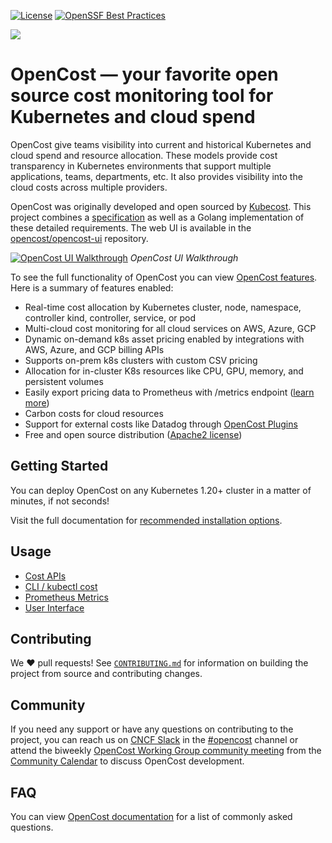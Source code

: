 [![License](https://img.shields.io/badge/License-Apache%202.0-blue.svg)](https://opensource.org/licenses/Apache-2.0)
[![OpenSSF Best Practices](https://www.bestpractices.dev/projects/6219/badge)](https://www.bestpractices.dev/projects/6219)

<img src="./opencost-header.png"/>

# OpenCost — your favorite open source cost monitoring tool for Kubernetes and cloud spend

OpenCost give teams visibility into current and historical Kubernetes and cloud spend and resource allocation.
These models provide cost transparency in Kubernetes environments that support multiple applications, teams, departments, etc.
It also provides visibility into the cloud costs across multiple providers.

OpenCost was originally developed and open sourced by [Kubecost](https://kubecost.com). This project combines a [specification](/spec/) as well as a Golang implementation of these detailed requirements. The web UI is available in the [opencost/opencost-ui](http://github.com/opencost/opencost-ui) repository.

[![OpenCost UI Walkthrough](./ui/src/thumbnail.png)](https://youtu.be/lCP4Ci9Kcdg)
*OpenCost UI Walkthrough*

To see the full functionality of OpenCost you can view [OpenCost features](https://opencost.io). Here is a summary of features enabled:

- Real-time cost allocation by Kubernetes cluster, node, namespace, controller kind, controller, service, or pod
- Multi-cloud cost monitoring for all cloud services on AWS, Azure, GCP
- Dynamic on-demand k8s asset pricing enabled by integrations with AWS, Azure, and GCP billing APIs
- Supports on-prem k8s clusters with custom CSV pricing
- Allocation for in-cluster K8s resources like CPU, GPU, memory, and persistent volumes
- Easily export pricing data to Prometheus with /metrics endpoint ([learn more](https://www.opencost.io/docs/installation/prometheus))
- Carbon costs for cloud resources
- Support for external costs like Datadog through [OpenCost Plugins](https://github.com/opencost/opencost-plugins)
- Free and open source distribution ([Apache2 license](LICENSE))

## Getting Started

You can deploy OpenCost on any Kubernetes 1.20+ cluster in a matter of minutes, if not seconds!

Visit the full documentation for [recommended installation options](https://www.opencost.io/docs/installation/install).

## Usage

- [Cost APIs](https://www.opencost.io/docs/integrations/api)
- [CLI / kubectl cost](https://www.opencost.io/docs/integrations/kubectl-cost)
- [Prometheus Metrics](https://www.opencost.io/docs/integrations/prometheus)
- [User Interface](https://www.opencost.io/docs/installation/ui)

## Contributing

We :heart: pull requests! See [`CONTRIBUTING.md`](CONTRIBUTING.md) for information on building the project from source and contributing changes.

## Community

If you need any support or have any questions on contributing to the project, you can reach us on [CNCF Slack](https://slack.cncf.io/) in the [#opencost](https://cloud-native.slack.com/archives/C03D56FPD4G) channel or attend the biweekly [OpenCost Working Group community meeting](https://bit.ly/opencost-meeting) from the [Community Calendar](https://bit.ly/opencost-calendar) to discuss OpenCost development.

## FAQ

You can view [OpenCost documentation](https://www.opencost.io/docs/FAQ) for a list of commonly asked questions.
